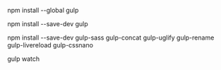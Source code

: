 npm install --global gulp

npm install --save-dev gulp

npm install --save-dev gulp-sass gulp-concat gulp-uglify gulp-rename gulp-livereload gulp-cssnano

gulp watch